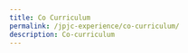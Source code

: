 ```yaml
---
title: Co Curriculum
permalink: /jpjc-experience/co-curriculum/
description: Co-curriculum
---
```



